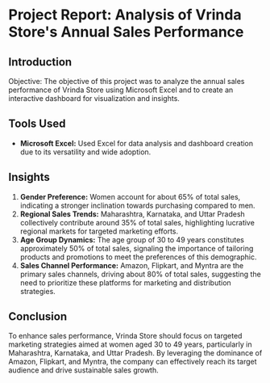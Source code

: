 # Project Report: Analysis of Vrinda Store's Annual Sales Performance

## Introduction
Objective: The objective of this project was to analyze the annual sales performance of Vrinda Store using Microsoft Excel and to create an interactive dashboard for visualization and insights.

## Tools Used
- **Microsoft Excel:** Used Excel for data analysis and dashboard creation due to its versatility and wide adoption.

## Insights
1. **Gender Preference:** Women account for about 65% of total sales, indicating a stronger inclination towards purchasing compared to men.
2. **Regional Sales Trends:** Maharashtra, Karnataka, and Uttar Pradesh collectively contribute around 35% of total sales, highlighting lucrative regional markets for targeted marketing efforts.
3. **Age Group Dynamics:** The age group of 30 to 49 years constitutes approximately 50% of total sales, signaling the importance of tailoring products and promotions to meet the preferences of this demographic.
4. **Sales Channel Performance:** Amazon, Flipkart, and Myntra are the primary sales channels, driving about 80% of total sales, suggesting the need to prioritize these platforms for marketing and distribution strategies.

## Conclusion
To enhance sales performance, Vrinda Store should focus on targeted marketing strategies aimed at women aged 30 to 49 years, particularly in Maharashtra, Karnataka, and Uttar Pradesh. By leveraging the dominance of Amazon, Flipkart, and Myntra, the company can effectively reach its target audience and drive sustainable sales growth.
